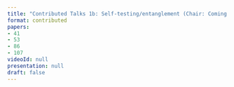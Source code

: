 ```yaml
---
title: "Contributed Talks 1b: Self-testing/entanglement (Chair: Coming soon)"
format: contributed
papers:
- 41
- 53
- 86
- 107
videoId: null
presentation: null
draft: false
---
```


